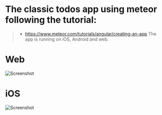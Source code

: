 # The classic todos app using meteor following the tutorial:
>* https://www.meteor.com/tutorials/angular/creating-an-app
> The app is running on iOS, Android and web.
# Web
![Screenshot](web.png)
# iOS
![Screenshot](iOS.png)
